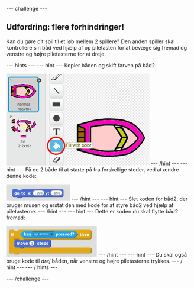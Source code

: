 \--- challenge \---

## Udfordring: flere forhindringer!

Kan du gøre dit spil til et løb mellem 2 spillere? Den anden spiller skal kontrollere sin båd ved hjælp af op piletasten for at bevæge sig fremad og venstre og højre piletasterne for at dreje.

\--- hints \--- \--- hint \--- Kopier båden og skift farven på båd2.

![skærmbillede](images/boat-p2.png) \--- /hint \--- \--- hint \--- Få de 2 både til at starte på fra forskellige steder, ved at ændre denne kode:

![skærmbillede](images/boat-p2start-blocks.png) \--- /hint \--- \--- hint \--- Slet koden for båd2, der bruger musen og erstat den med kode for at styre båd2 ved hjælp af piletasterne. \--- /hint \--- \--- hint \--- Dette er koden du skal flytte båd2 fremad:

![skærmbillede](images/boat-p2forward-blocks.png) \--- /hint \--- \--- hint \--- Du skal også bruge kode til *drej* båden, når venstre og højre piletasterne trykkes. \--- / hint \--- \--- / hints \---

\--- /challenge \---